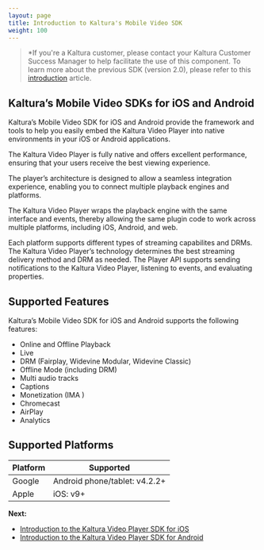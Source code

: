```yaml
---
layout: page
title: Introduction to Kaltura's Mobile Video SDK
weight: 100
---
```


>*If you're a Kaltura customer, please contact your Kaltura Customer Success Manager to help facilitate the use of this component. To learn more about the previous SDK (version 2.0), please refer to this [introduction](https://vpaas.kaltura.com/documentation/Mobile-Video-Player-SDKs/IntroductionV2.html) article.

## Kaltura’s Mobile Video SDKs for iOS and Android

Kaltura’s Mobile Video SDK for iOS and Android provide the framework and tools to help you easily embed the Kaltura Video Player into native environments in your iOS or Android applications.

The Kaltura Video Player is fully native and offers excellent performance, ensuring that your users receive the best viewing experience. 

The player’s architecture is designed to allow a seamless integration experience, enabling you to connect multiple playback engines and platforms. 

The Kaltura Video Player wraps the playback engine with the same interface and events, thereby allowing the same plugin code to work across multiple platforms, including iOS, Android, and web.

Each platform supports different types of streaming capabilites and DRMs. The Kaltura Video Player’s technology determines the best streaming delivery method and DRM as needed. The Player API supports sending notifications to the Kaltura Video Player, listening to events, and evaluating properties.

## Supported Features  

Kaltura’s Mobile Video SDK for iOS and Android supports the following features:

* Online and Offline Playback 
* Live
* DRM (Fairplay, Widevine Modular, Widevine Classic)
* Offline Mode (including DRM) 
* Multi audio tracks 
* Captions 
* Monetization (IMA )
* Chromecast 
* AirPlay
* Analytics

## Supported Platforms  

| Platform  | Supported |
| ------------- | ------------- |
| Google  | Android phone/tablet: v4.2.2+ |
| Apple  |  iOS: v9+ |




**Next:**
* [Introduction to the Kaltura Video Player SDK for iOS](https://vpaas.kaltura.com/documentation/Mobile-Video-Player-SDKs/v3_iOS_Introduction.html)
* [Introduction to the Kaltura Video Player SDK for Android](https://vpaas.kaltura.com/documentation/Mobile-Video-Player-SDKs/v3_Android_Introduction.html)





